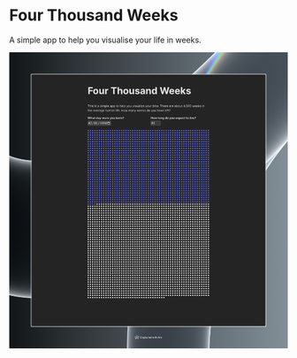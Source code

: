 # Four Thousand Weeks

A simple app to help you visualise your life in weeks.

![Four Thousand Week Screnshot](./screenshot.jpeg)
